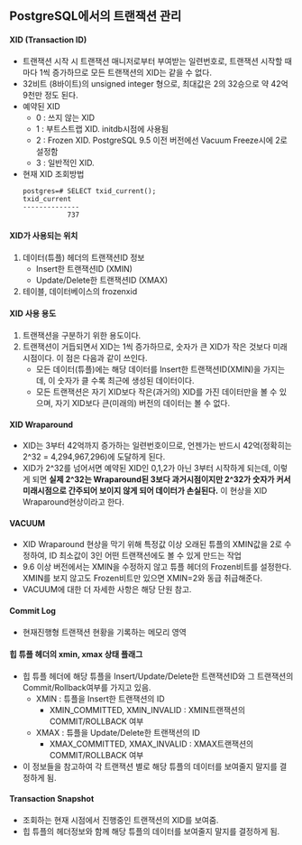 ## PostgreSQL에서의 트랜잭션 관리

#### XID (Transaction ID)
- 트랜잭션 시작 시 트랜잭션 매니저로부터 부여받는 일련번호로, 트랜잭션 시작할 때마다 1씩 증가하므로 모든 트랜잭션의 XID는 같을 수 없다.
- 32비트 (8바이트)의 unsigned integer 형으로, 최대값은 2의 32승으로 약 42억 9천만 정도 된다.
- 예약된 XID
  - 0 : 쓰지 않는 XID
  - 1 : 부트스트랩 XID. initdb시점에 사용됨
  - 2 : Frozen XID. PostgreSQL 9.5 이전 버전에선 Vacuum Freeze시에 2로 설정함
  - 3 : 일반적인 XID.
- 현재 XID 조회방법
  ```
  postgres=# SELECT txid_current();
  txid_current 
  --------------
             737
  ```
#### XID가 사용되는 위치
1. 데이터(튜플) 헤더의 트랜잭션ID 정보
   - Insert한 트랜잭션ID (XMIN)
   - Update/Delete한 트랜잭션ID (XMAX)
2. 테이블, 데이터베이스의 frozenxid

#### XID 사용 용도
1. 트랜잭션을 구분하기 위한 용도이다.
2. 트랜잭션이 거듭되면서 XID는 1씩 증가하므로, 숫자가 큰 XID가 작은 것보다 미래시점이다. 이 점은 다음과 같이 쓰인다.
   - 모든 데이터(튜플)에는 해당 데이터를 Insert한 트랜잭션ID(XMIN)을 가지는데, 이 숫자가 클 수록 최근에 생성된 데이터이다.
   - 모든 트랜잭션은 자기 XID보다 작은(과거의) XID를 가진 데이터만을 볼 수 있으며, 자기 XID보다 큰(미래의) 버전의 데이터는 볼 수 없다.

#### XID Wraparound
- XID는 3부터 42억까지 증가하는 일련번호이므로, 언젠가는 반드시 42억(정확히는 2^32 = 4,294,967,296)에 도달하게 된다.
- XID가 2^32를 넘어서면 예약된 XID인 0,1,2가 아닌 3부터 시작하게 되는데, 이렇게 되면 **실제 2^32는 Wraparound된 3보다 과거시점이지만 2^32가 숫자가 커서 미래시점으로 간주되어 보이지 않게 되어 데이터가 손실된다.** 이 현상을 XID Wraparound현상이라고 한다.

#### VACUUM
- XID Wraparound 현상을 막기 위해 특정값 이상 오래된 튜플의 XMIN값을 2로 수정하여, ID 최소값이 3인 어떤 트랜잭션에도 볼 수 있게 만드는 작업
- 9.6 이상 버전에서는 XMIN을 수정하지 않고 튜플 헤더의 Frozen비트를 설정한다. XMIN를 보지 않고도 Frozen비트만 있으면 XMIN=2와 동급 취급해준다.
- VACUUM에 대한 더 자세한 사항은 해당 단원 참고.

#### Commit Log
- 현재진행형 트랜잭션 현황을 기록하는 메모리 영역

#### 힙 튜플 헤더의 xmin, xmax 상태 플래그
- 힙 튜플 헤더에 해당 튜플을 Insert/Update/Delete한 트랜잭션ID와 그 트랜잭션의 Commit/Rollback여부를 가지고 있음.
  - XMIN : 튜플을 Insert한 트랜잭션의 ID
    - XMIN_COMMITTED, XMIN_INVALID : XMIN트랜잭션의 COMMIT/ROLLBACK 여부
  - XMAX : 튜플을 Update/Delete한 트랜잭션의 ID
    - XMAX_COMMITTED, XMAX_INVALID : XMAX트랜잭션의 COMMIT/ROLLBACK 여부
- 이 정보들을 참고하여 각 트랜잭션 별로 해당 튜플의 데이터를 보여줄지 말지를 결정하게 됨.

#### Transaction Snapshot
- 조회하는 현재 시점에서 진행중인 트랜잭션의 XID를 보여줌.
- 힙 튜플의 헤더정보와 함께 해당 튜플의 데이터를 보여줄지 말지를 결정하게 됨.

